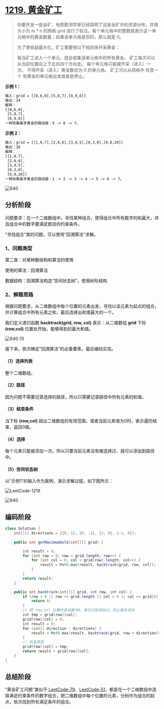 # [1219. 黄金矿工](https://leetcode-cn.com/problems/path-with-maximum-gold/)

> 你要开发一座金矿，地质勘测学家已经探明了这座金矿中的资源分布，并用大小为 m * n 的网格 grid 进行了标注。每个单元格中的整数就表示这一单元格中的黄金数量；如果该单元格是空的，那么就是 0。
>
> 为了使收益最大化，矿工需要按以下规则来开采黄金：
>
> 每当矿工进入一个单元，就会收集该单元格中的所有黄金。
> 矿工每次可以从当前位置向上下左右四个方向走。
> 每个单元格只能被开采（进入）一次。
> 不得开采（进入）黄金数目为 0 的单元格。
> 矿工可以从网格中 任意一个 有黄金的单元格出发或者是停止。

**示例 1：**

```tex
输入：grid = [[0,6,0],[5,8,7],[0,9,0]]
输出：24
解释：
[[0,6,0],
 [5,8,7],
 [0,9,0]]
一种收集最多黄金的路线是：9 -> 8 -> 7。
```

**示例 2：**

```tex
输入：grid = [[1,0,7],[2,0,6],[3,4,5],[0,3,0],[9,0,20]]
输出：28
解释：
[[1,0,7],
 [2,0,6],
 [3,4,5],
 [0,3,0],
 [9,0,20]]
一种收集最多黄金的路线是：1 -> 2 -> 3 -> 4 -> 5 -> 6 -> 7。
```

![640](https://cdn.jsdelivr.net/gh/shimengjie/image-repo//img/640.gif)

## 分析阶段

问题要求：在一个二维数组中，寻找某种组合，使得组合中所有数字的和最大，并且组合中的数字要满足题目的约束条件。

“寻找组合”类的问题，可以使用“回溯算法”求解。

### 1、问题类型

第二类：对某种数结构和算法的使用

使用的算法：回溯算法

数据结构：回溯算法构造“空间状态树”，使用树形结构

### 2、解题思路

根据问题要求，从二维数组中每个位置的元素出发，寻找以该元素为起点的组合，并计算组合中所有元素之和，最后选择出和值最大的一个。

我们定义递归函数 **backtrack(grid, row, col)** 表示：从二维数组 **grid** 下标 **(row,col)** 位置处开始，能够得到的最大和值。

![640 (1)](https://cdn.jsdelivr.net/gh/shimengjie/image-repo//img/640%20(1).gif)

接下来，依次确定“回溯算法”的必备要素，最后编码实现。

#### （1）选择列表

整个二维数组。

#### （2）路径

因为问题不需要记录选择的路径，所以只需要记录路径中所有元素的和值。

#### （3）结束条件

当下标 **(row,col)** 超出二维数组的有效范围，或者当前元素值为0时，表示遍历结束，返回0值。

#### （4）选择

每个元素只能被添加一次，所以只要当前元素没有被选择过，就可以添加到路径中。

#### （5）空间状态树

以“示例1”的输入作为案例，演示求解过程，如下图所示：

![LeetCode-1219](https://cdn.jsdelivr.net/gh/shimengjie/image-repo//img/LeetCode-1219.gif)

![640](https://cdn.jsdelivr.net/gh/shimengjie/image-repo//img/640.png)

## 编码阶段

```java
class Solution {
    int[][] directions = {{0, 1}, {0, -1}, {1, 0}, {-1, 0}};
    
    public int getMaximumGold(int[][] grid) {

        int result = 0;
        for (int row = 0; row < grid.length; row++) {
            for (int col = 0; col < grid[row].length; col++) {
                result = Math.max(result, backtrack(grid, row, col));
            }
        }
        return result;
    }

    public int backtrack(int[][] grid, int row, int col) {
        if (row < 0 || row >= grid.length || col < 0 || col >= grid[0].length || grid[row][col] == 0) {
            return 0;
        }
        // 把 row,col 位置的值设置为0，表示已经添加过，防止重复添加
        int tmp = grid[row][col];
        grid[row][col] = 0;
        int result = 0;
        for (int[] direction : directions) {
            result = Math.max(result, backtrack(grid, row + direction[0], col + direction[1]));
        }
        // 恢复原值
        grid[row][col] = tmp;
        return result + grid[row][col];
    }
}
```

## 总结阶段

“黄金矿工问题”类似于 [LeetCode-79](https://mp.weixin.qq.com/s?__biz=MzAxOTgzMzk0NA==&mid=2247483758&idx=1&sn=6c8a17270e67a1f1aaa5b46ba163cedb&scene=21#wechat_redirect)、[LeetCode-51](http://mp.weixin.qq.com/s?__biz=MzAxOTgzMzk0NA==&mid=2247483756&idx=1&sn=b291b86bcf32ddb7be8263e31f3d2b02&chksm=9bc1b45bacb63d4dc2ecc1ece8ce6fe3ca6161c7580189349cd522420e8c55cc9e837724031d&scene=21#wechat_redirect)，都是在一个二维数组中选择满足约束条件的数字组合，把二维数组中每个位置的元素，分别作为组合的起点，依次找到所有满足条件的组合。